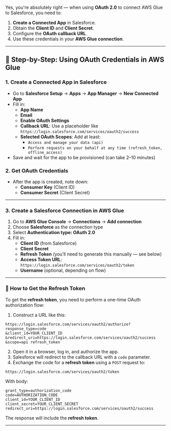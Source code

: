 Yes, you're absolutely right — when using **OAuth 2.0** to connect AWS Glue to Salesforce, you need to:

1. **Create a Connected App** in Salesforce.
2. Obtain the **Client ID** and **Client Secret**.
3. Configure the **OAuth callback URL**.
4. Use these credentials in your **AWS Glue connection**.

---

## 🔐 Step-by-Step: Using OAuth Credentials in AWS Glue

### **1. Create a Connected App in Salesforce**
- Go to **Salesforce Setup** → **Apps** → **App Manager** → **New Connected App**
- Fill in:
  - **App Name**
  - **Email**
  - **Enable OAuth Settings**
  - **Callback URL**: Use a placeholder like `https://login.salesforce.com/services/oauth2/success`
  - **Selected OAuth Scopes**: Add at least:
    - `Access and manage your data (api)`
    - `Perform requests on your behalf at any time (refresh_token, offline_access)`
- Save and wait for the app to be provisioned (can take 2–10 minutes)

### **2. Get OAuth Credentials**
- After the app is created, note down:
  - **Consumer Key** (Client ID)
  - **Consumer Secret** (Client Secret)

---

### **3. Create a Salesforce Connection in AWS Glue**
1. Go to **AWS Glue Console** → **Connections** → **Add connection**
2. Choose **Salesforce** as the connection type
3. Select **Authentication type: OAuth 2.0**
4. Fill in:
   - **Client ID** (from Salesforce)
   - **Client Secret**
   - **Refresh Token** (you’ll need to generate this manually — see below)
   - **Access Token URL**: `https://login.salesforce.com/services/oauth2/token`
   - **Username** (optional, depending on flow)

---

### 🔄 How to Get the Refresh Token
To get the **refresh token**, you need to perform a one-time OAuth authorization flow:

1. Construct a URL like this:

```
https://login.salesforce.com/services/oauth2/authorize?response_type=code
&client_id=YOUR_CLIENT_ID
&redirect_uri=https://login.salesforce.com/services/oauth2/success
&scope=api refresh_token
```

2. Open it in a browser, log in, and authorize the app.
3. Salesforce will redirect to the callback URL with a `code` parameter.
4. Exchange the code for a **refresh token** using a `POST` request to:

```
https://login.salesforce.com/services/oauth2/token
```

With body:

```x-www-form-urlencoded
grant_type=authorization_code
code=AUTHORIZATION_CODE
client_id=YOUR_CLIENT_ID
client_secret=YOUR_CLIENT_SECRET
redirect_uri=https://login.salesforce.com/services/oauth2/success
```

The response will include the **refresh token**.

---
